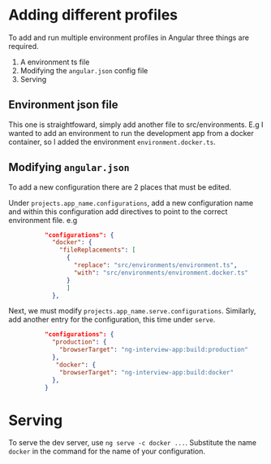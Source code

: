 # Adding different profiles
To add and run multiple environment profiles in Angular three things are required.
1. A environment ts file
2. Modifying the `angular.json` config file
3. Serving 

## Environment json file
This one is straightfoward, simply add another file to src/environments.
E.g I wanted to add an environment to run the development app from a docker container, so I added the environment `environment.docker.ts`.

## Modifying `angular.json`
To add a new configuration there are 2 places that must be edited.

Under `projects.app_name.configurations`, add a new configuration name and within this configuration add directives to point to the correct environment file.
e.g
```json
          "configurations": {
            "docker": {
              "fileReplacements": [
                {
                  "replace": "src/environments/environment.ts",
                  "with": "src/environments/environment.docker.ts"
                }
                ]
            },
```

Next, we must modify `projects.app_name.serve.configurations`.
Similarly, add another entry for the configuration, this time under `serve`.
```json
          "configurations": {
            "production": {
              "browserTarget": "ng-interview-app:build:production"
            },
             "docker": {
              "browserTarget": "ng-interview-app:build:docker"
            },
          }
```

# Serving
To serve the dev server, use `ng serve -c docker ...`.
Substitute the name `docker` in the command for the name of your configuration.
